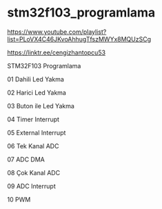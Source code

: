 # stm32f103_programlama
 
https://www.youtube.com/playlist?list=PLoVX4C46JKvoAhhugTfszMWYx8MQUzSCg

https://linktr.ee/cengizhantopcu53

STM32F103 Programlama

01 Dahili Led Yakma

02 Harici Led Yakma

03 Buton ile Led Yakma

04 Timer Interrupt

05 External Interrupt

06 Tek Kanal ADC

07 ADC DMA 

08 Çok Kanal ADC

09 ADC Interrupt

10 PWM
